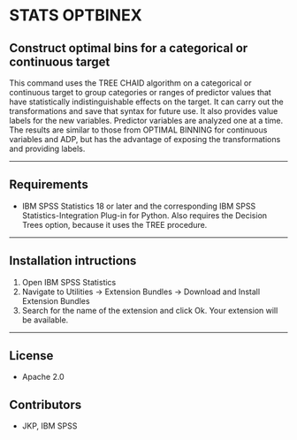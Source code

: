 # STATS OPTBINEX
## Construct optimal bins for a categorical or continuous target
 This command uses the TREE CHAID algorithm on a categorical or continuous target to group categories or ranges of predictor values that have statistically indistinguishable effects on the target.  It can carry out the transformations and save that syntax for future use.  It also provides value labels for the new variables.  Predictor variables are analyzed one at a time.  The results are similar to those from OPTIMAL BINNING for continuous variables and ADP, but has the advantage of exposing the transformations and providing labels.

---
Requirements
----
- IBM SPSS Statistics 18 or later and the corresponding IBM SPSS Statistics-Integration Plug-in for Python. Also requires the Decision Trees option, because it uses the TREE procedure.

---
Installation intructions
----
1. Open IBM SPSS Statistics
2. Navigate to Utilities -> Extension Bundles -> Download and Install Extension Bundles
3. Search for the name of the extension and click Ok. Your extension will be available.

---
License
----

- Apache 2.0
                              
Contributors
----

  - JKP, IBM SPSS
